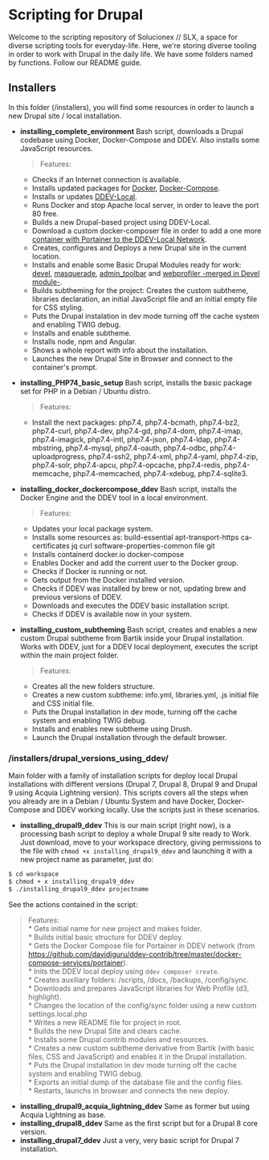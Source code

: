 # Scripting for Drupal
Welcome to the scripting repository of Solucionex // SLX, a space for diverse scripting tools for everyday-life. Here, we're storing diverse tooling in order to work with Drupal in the daily life. We have some folders named by functions. Follow our README guide.  

## Installers
In this folder (/installers), you will find some resources in order to launch a new Drupal site / local installation.   
* **installing_complete_environment** Bash script, downloads a Drupal codebase using Docker, Docker-Compose and DDEV. Also installs some JavaScript resources.
  > Features:
    * Checks if an Internet connection is available.  
    * Installs updated packages for [Docker](https://docs.docker.com/get-started/overview/), [Docker-Compose](https://docs.docker.com/compose/). 
    * Installs or updates [DDEV-Local](https://ddev.readthedocs.io/en/stable/).
    * Runs Docker and stop Apache local server, in order to leave the port 80 free.
    * Builds a new Drupal-based project using DDEV-Local.
    * Download a custom docker-composer file in order to add a one more [container with Portainer to the DDEV-Local Network](https://github.com/davidjguru/ddev-contrib/tree/master/docker-compose-services/portainer). 
    * Creates, configures and Deploys a new Drupal site in the current location.
    * Installs and enable some Basic Drupal Modules ready for work: [devel](https://www.drupal.org/project/devel), [masquerade](https://www.drupal.org/project/masquerade), [admin_toolbar](https://www.drupal.org/project/admin_toolbar) and [webprofiler -merged in Devel module-](https://www.drupal.org/project/webprofiler).
    * Builds subtheming for the project: Creates the custom subtheme, libraries declaration, an initial JavaScript file and an initial empty file for CSS styling.
    * Puts the Drupal instalation in dev mode turning off the cache system and enabling TWIG debug.
    * Installs and enable subtheme.
    * Installs node, npm and Angular.
    * Shows a whole report with info about the installation.
    * Launches the new Drupal Site in Browser and connect to the container's prompt.

* **installing_PHP74_basic_setup** Bash script, installs the basic package set for PHP in a Debian / Ubuntu distro.  
  > Features:
    * Install the next packages:   php7.4, php7.4-bcmath, php7.4-bz2, php7.4-curl, php7.4-dev, php7.4-gd, php7.4-dom, php7.4-imap, php7.4-imagick, php7.4-intl, php7.4-json, php7.4-ldap, php7.4-mbstring, php7.4-mysql, php7.4-oauth, php7.4-odbc, php7.4-uploadprogress, php7.4-ssh2, php7.4-xml, php7.4-yaml, php7.4-zip, php7.4-solr, php7.4-apcu, php7.4-opcache, php7.4-redis, php7.4-memcache, php7.4-memcached, php7.4-xdebug, php7.4-sqlite3.      
    
* **installing_docker_dockercompose_ddev** Bash script, installs the Docker Engine and the DDEV tool in a local environment.
  > Features: 
    * Updates your local package system.  
    * Installs some resources as: build-essential apt-transport-https ca-certificates jq curl software-properties-common file git  
    * Installs containerd docker.io docker-compose
    * Enables Docker and add the current user to the Docker group.
    * Checks if Docker is running or not.
    * Gets output from the Docker installed version.
    * Checks if DDEV was installed by brew or not, updating brew and previous versions of DDEV.
    * Downloads and executes the DDEV basic installation script.
    * Checks if DDEV is available now in your system.

* **installing_custom_subtheming** Bash script, creates and enables a new custom Drupal subtheme from Bartik inside your Drupal installation.    
  Works with DDEV, just for a DDEV local deployment, executes the script within the main project folder.  
  > Features:
    * Creates all the new folders structure.
    * Creates a new custom subtheme: info.yml, libraries.yml, .js initial file and CSS initial file.
    * Puts the Drupal installation in dev mode, turning off the cache system and enabling TWIG debug.
    * Installs and enables new subtheme using Drush.
    * Launch the Drupal installation through the default browser.
    
 ### /installers/drupal_versions_using_ddev/
 Main folder with a family of installation scripts for deploy local Drupal installations with different versions (Drupal 7, Drupal 8, Drupal 9 and Drupal 9 using Acquia Lightning version). This scripts covers all the steps when you already are in a Debian / Ubuntu System and have Docker, Docker-Compose and DDEV working locally. Use the scripts just in these scenarios.    
 
 * **installing_drupal9_ddev** This is our main script (right now), is a processing bash script to deploy a whole Drupal 9 site ready to Work. Just download, move to your workspace directory, giving permissions to the file with ```chmod +x installing_drupal9_ddev``` and launching it with a new project name as parameter, just do:   
 
 ```bash
 $ cd workspace
 $ chmod + x installing_drupal9_ddev
 $ ./installing_drupal9_ddev projectname
 ```
 See the actions contained in the script:   
   > Features:  
     * Gets initial name for new project and makes folder.  
     * Builds initial basic structure for DDEV deploy.  
     * Gets the Docker Compose file for Portainer in DDEV network (from https://github.com/davidjguru/ddev-contrib/tree/master/docker-compose-services/portainer).   
     * Inits the DDEV local deploy using ```ddev composer create```.  
     * Creates auxiliary folders: /scripts, /docs, /backups, /config/sync.  
     * Downloads and prepares JavaScript libraries for Web Profile (d3, highlight).  
     * Changes the location of the config/sync folder using a new custom settings.local.php  
     * Writes a new README file for project in root.  
     * Builds the new Drupal Site and clears cache.  
     * Installs some Drupal contrib modules and resources.  
     * Creates a new custom subtheme derivative from Bartik (with basic files, CSS and JavaScript) and enables it in the Drupal installation.  
     * Puts the Drupal installation in dev mode turning off the cache system and enabling TWIG debug.  
     * Exports an initial dump of the database file and the config files.  
     * Restarts, launchs in browser and connects the new deploy.  
 * **installing_drupal9_acquia_lightning_ddev** Same as former but using Acquia Lightning as base.   
 * **installing_drupal8_ddev** Same as the first script but for a Drupal 8 core version.   
 * **installing_drupal7_ddev** Just a very, very basic script for Drupal 7 installation.   
